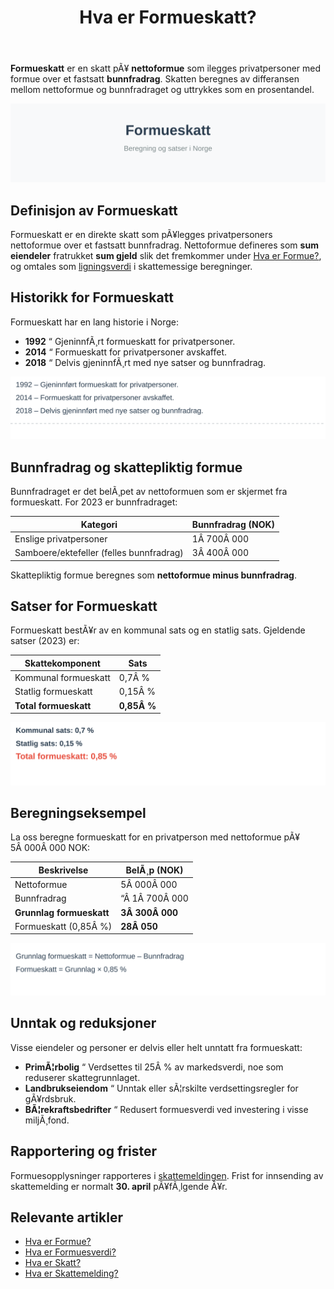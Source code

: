 ﻿---
title: "Hva er Formueskatt?"
meta_title: "Hva er Formueskatt?"
meta_description: '**Formueskatt** er en skatt pÃ¥ **nettoformue** som ilegges privatpersoner med formue over et fastsatt **bunnfradrag**. Skatten beregnes av differansen mellom n...'
slug: hva-er-formueskatt
type: blog
layout: pages/single
---

**Formueskatt** er en skatt pÃ¥ **nettoformue** som ilegges privatpersoner med formue over et fastsatt **bunnfradrag**. Skatten beregnes av differansen mellom nettoformue og bunnfradraget og uttrykkes som en prosentandel.

![Formueskatt “ illustrasjon av beregning og satser](hva-er-formueskatt-image.svg)

## Definisjon av Formueskatt

Formueskatt er en direkte skatt som pÃ¥legges privatpersoners nettoformue over et fastsatt bunnfradrag. Nettoformue defineres som **sum eiendeler** fratrukket **sum gjeld** slik det fremkommer under [Hva er Formue?](/blogs/regnskap/hva-er-formue "Hva er Formue? Nettoformue og Egenkapital i Regnskap"), og omtales som [ligningsverdi](/blogs/regnskap/ligningsverdi "Ligningsverdi “ Definisjon, Beregning og Betydning i Norsk Regnskap") i skattemessige beregninger.

## Historikk for Formueskatt

Formueskatt har en lang historie i Norge:

* **1992** “ GjeninnfÃ¸rt formueskatt for privatpersoner.
* **2014** “ Formueskatt for privatpersoner avskaffet.
* **2018** “ Delvis gjeninnfÃ¸rt med nye satser og bunnfradrag.

![Tidslinje for formueskatt](formueskatt-historikk.svg)

## Bunnfradrag og skattepliktig formue

Bunnfradraget er det belÃ¸pet av nettoformuen som er skjermet fra formueskatt. For 2023 er bunnfradraget:

| Kategori | Bunnfradrag (NOK) |
|----------|-------------------|
| Enslige privatpersoner | 1Â 700Â 000 |
| Samboere/ektefeller (felles bunnfradrag) | 3Â 400Â 000 |

Skattepliktig formue beregnes som **nettoformue minus bunnfradrag**.

## Satser for Formueskatt

Formueskatt bestÃ¥r av en kommunal sats og en statlig sats. Gjeldende satser (2023) er:

| Skattekomponent | Sats |
|-----------------|------|
| Kommunal formueskatt | 0,7Â % |
| Statlig formueskatt | 0,15Â % |
| **Total formueskatt** | **0,85Â %** |

![Satser for formueskatt](formueskatt-satser.svg)

## Beregningseksempel

La oss beregne formueskatt for en privatperson med nettoformue pÃ¥ 5Â 000Â 000 NOK:

| Beskrivelse | BelÃ¸p (NOK) |
|-------------|-------------|
| Nettoformue | 5Â 000Â 000 |
| Bunnfradrag | “Â 1Â 700Â 000 |
| **Grunnlag formueskatt** | **3Â 300Â 000** |
| Formueskatt (0,85Â %) | **28Â 050** |

![Eksempel pÃ¥ beregning av formueskatt](formueskatt-beregning.svg)

## Unntak og reduksjoner

Visse eiendeler og personer er delvis eller helt unntatt fra formueskatt:

* **PrimÃ¦rbolig** “ Verdsettes til 25Â % av markedsverdi, noe som reduserer skattegrunnlaget.
* **Landbrukseiendom** “ Unntak eller sÃ¦rskilte verdsettingsregler for gÃ¥rdsbruk.
* **BÃ¦rekraftsbedrifter** “ Redusert formuesverdi ved investering i visse miljÃ¸fond.

## Rapportering og frister

Formuesopplysninger rapporteres i [skattemeldingen](/blogs/regnskap/hva-er-skattemelding "Hva er Skattemelding? Guide til selvangivelse og formuesoppgave"). Frist for innsending av skattemelding er normalt **30. april** pÃ¥fÃ¸lgende Ã¥r.

## Relevante artikler

- [Hva er Formue?](/blogs/regnskap/hva-er-formue "Hva er Formue? Nettoformue og Egenkapital i Regnskap")
- [Hva er Formuesverdi?](/blogs/regnskap/hva-er-formuesverdi "Hva er Formuesverdi? Verdivurdering av eiendeler")
- [Hva er Skatt?](/blogs/regnskap/hva-er-skatt "Hva er Skatt? Oversikt over skatteregler i Norge")
- [Hva er Skattemelding?](/blogs/regnskap/hva-er-skattemelding "Hva er Skattemelding? Guide til selvangivelse og formuesoppgave")



